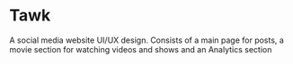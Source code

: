 # Tawk
A social media website UI/UX design.
Consists of a main page for posts, a movie section for watching videos and shows and an Analytics section
